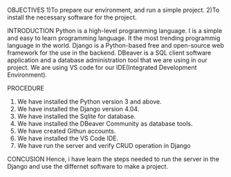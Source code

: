 OBJECTIVES
1)To prepare our environment, and run a simple project.
2)To install the necessary software for the project.

INTRODUCTION
Python is a high-level programming language. I is a simple and easy to learn programming language. It the most trending programmig language in the world. Django is a Python-based free and open-source web framework for the use in the backend. DBeaver is a SQL client software application and a database administration tool that we are using in our project. We are using VS code for our IDE(Integrated Development Environment).

PROCEDURE

1. We have installed the Python version 3 and above.
2. We have installed the Django version 4.04.
3. We have installed the Sqlite for database.
4. We have installed the DBeaver Community as database tools.
5. We have created Githun accounts.
6. We have installed the VS Code IDE.
7. We have run the server and verify CRUD operation in Django

CONCUSION
Hence, i have learn the steps needed to run the server in the Django and use the differnet software to make a project.
